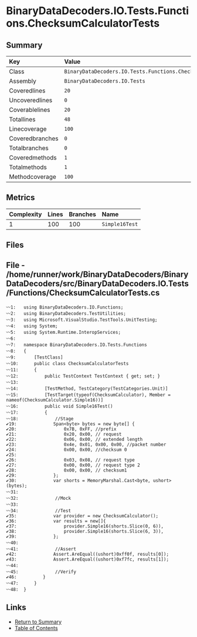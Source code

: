 ﻿# BinaryDataDecoders.IO.Tests.Functions.ChecksumCalculatorTests

## Summary

| Key             | Value                                                           |
| :-------------- | :-------------------------------------------------------------- |
| Class           | `BinaryDataDecoders.IO.Tests.Functions.ChecksumCalculatorTests` |
| Assembly        | `BinaryDataDecoders.IO.Tests`                                   |
| Coveredlines    | `20`                                                            |
| Uncoveredlines  | `0`                                                             |
| Coverablelines  | `20`                                                            |
| Totallines      | `48`                                                            |
| Linecoverage    | `100`                                                           |
| Coveredbranches | `0`                                                             |
| Totalbranches   | `0`                                                             |
| Coveredmethods  | `1`                                                             |
| Totalmethods    | `1`                                                             |
| Methodcoverage  | `100`                                                           |

## Metrics

| Complexity | Lines | Branches | Name           |
| :--------- | :---- | :------- | :------------- |
| 1          | 100   | 100      | `Simple16Test` |

## Files

## File - /home/runner/work/BinaryDataDecoders/BinaryDataDecoders/src/BinaryDataDecoders.IO.Tests/Functions/ChecksumCalculatorTests.cs

```CSharp
〰1:   using BinaryDataDecoders.IO.Functions;
〰2:   using BinaryDataDecoders.TestUtilities;
〰3:   using Microsoft.VisualStudio.TestTools.UnitTesting;
〰4:   using System;
〰5:   using System.Runtime.InteropServices;
〰6:   
〰7:   namespace BinaryDataDecoders.IO.Tests.Functions
〰8:   {
〰9:       [TestClass]
〰10:      public class ChecksumCalculatorTests
〰11:      {
〰12:          public TestContext TestContext { get; set; }
〰13:  
〰14:          [TestMethod, TestCategory(TestCategories.Unit)]
〰15:          [TestTarget(typeof(ChecksumCalculator), Member = nameof(ChecksumCalculator.Simple16))]
〰16:          public void Simple16Test()
〰17:          {
〰18:              //Stage
✔19:              Span<byte> bytes = new byte[] {
✔20:                  0x7B, 0xFF, //prefix
✔21:                  0x20, 0x00, // request
✔22:                  0x06, 0x00, // extended length
✔23:                  0x4e, 0x01, 0x00, 0x00, //packet number
✔24:                  0x00, 0x00, //checksum 0
✔25:  
✔26:                  0x03, 0x08, // request type
✔27:                  0x00, 0x00, // request type 2
✔28:                  0x00, 0x00, // checksum1
✔29:              };
✔30:              var shorts = MemoryMarshal.Cast<byte, ushort>(bytes);
〰31:  
〰32:              //Mock
〰33:  
〰34:              //Test
✔35:              var provider = new ChecksumCalculator();
✔36:              var results = new[]{
✔37:                  provider.Simple16(shorts.Slice(0, 6)),
✔38:                  provider.Simple16(shorts.Slice(6, 3)),
✔39:              };
〰40:  
〰41:              //Assert
✔42:              Assert.AreEqual((ushort)0xff0f, results[0]);
✔43:              Assert.AreEqual((ushort)0xf7fc, results[1]);
〰44:  
〰45:              //Verify
✔46:          }
〰47:      }
〰48:  }
```

## Links

* [Return to Summary](Summary.md)
* [Table of Contents](../TOC.md)

